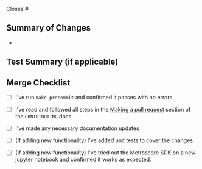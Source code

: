 <!-- To ensure we can review your pull request promptly please complete this template entirely. -->

<!-- Please reference the issue number here, if there is one. -->
Closes #

## Summary of Changes
<!-- Please list all changes/additions here. -->
-

## Test Summary (if applicable)
<!-- Please include a description of how your changes have been tested. -->


## Merge Checklist

<!-- Please complete this checklist BEFORE submitting your PR to speed along the review process. -->
- [ ] I've run `make precommit` and confirmed it passes with no errors
- [ ] I've read and followed all steps in the [Making a pull request](https://github.com/allenai/beaker-py/blob/main/CONTRIBUTING.md#making-a-pull-request)
    section of the `CONTRIBUTING` docs.
- [ ] I've made any necessary documentation updates
- [ ] (If adding new functionality) I've added unit tests to cover the changes
- [ ] (If adding new functionality) I've tried out the Metroscore SDK on a new jupyter notebook and confirmed it works as expected.

